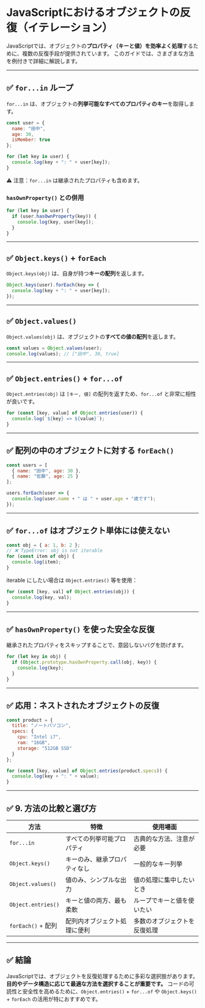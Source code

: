 
# JavaScriptにおけるオブジェクトの反復（イテレーション）

JavaScriptでは、オブジェクトの**プロパティ（キーと値）を効率よく処理**するために、複数の反復手段が提供されています。
このガイドでは、さまざまな方法を例付きで詳細に解説します。

---
## ✅ `for...in` ループ

`for...in` は、オブジェクトの**列挙可能なすべてのプロパティのキー**を取得します。

```javascript
const user = {
  name: "田中",
  age: 30,
  isMember: true
};

for (let key in user) {
  console.log(key + ": " + user[key]);
}
```

 ⚠️ 注意：`for...in` は継承されたプロパティも含めます。

###  `hasOwnProperty()` との併用

```javascript
for (let key in user) {
  if (user.hasOwnProperty(key)) {
    console.log(key, user[key]);
  }
}
```

---

## ✅ `Object.keys()` + `forEach`

`Object.keys(obj)` は、自身が持つ**キーの配列**を返します。

```javascript
Object.keys(user).forEach(key => {
  console.log(key + ": " + user[key]);
});
```

---

## ✅ `Object.values()`

`Object.values(obj)` は、オブジェクトの**すべての値の配列**を返します。

```javascript
const values = Object.values(user);
console.log(values); // ["田中", 30, true]
```

---

## ✅ `Object.entries()` + `for...of`

`Object.entries(obj)` は `[キー, 値]` の配列を返すため、`for...of` と非常に相性が良いです。

```javascript
for (const [key, value] of Object.entries(user)) {
  console.log(`${key} => ${value}`);
}
```

---

## ✅ 配列の中のオブジェクトに対する `forEach()`

```javascript
const users = [
  { name: "田中", age: 30 },
  { name: "佐藤", age: 25 }
];

users.forEach(user => {
  console.log(user.name + " は " + user.age + "歳です");
});
```

---

## ✅ `for...of` はオブジェクト単体には使えない

```javascript
const obj = { a: 1, b: 2 };
// ❌ TypeError: obj is not iterable
for (const item of obj) {
  console.log(item);
}
```

 iterable にしたい場合は `Object.entries()` 等を使用：

```javascript
for (const [key, val] of Object.entries(obj)) {
  console.log(key, val);
}
```

---

## ✅ `hasOwnProperty()` を使った安全な反復

継承されたプロパティをスキップすることで、意図しないバグを防げます。

```javascript
for (let key in obj) {
  if (Object.prototype.hasOwnProperty.call(obj, key)) {
    console.log(key);
  }
}
```

---

## ✅ 応用：ネストされたオブジェクトの反復

```javascript
const product = {
  title: "ノートパソコン",
  specs: {
    cpu: "Intel i7",
    ram: "16GB",
    storage: "512GB SSD"
  }
};

for (const [key, value] of Object.entries(product.specs)) {
  console.log(key + ": " + value);
}
```

---

## ✅ 9. 方法の比較と選び方

| 方法                    | 特徴                                               | 使用場面                      |
|-------------------------|----------------------------------------------------|-------------------------------|
| `for...in`              | すべての列挙可能プロパティ                         | 古典的な方法、注意が必要      |
| `Object.keys()`         | キーのみ、継承プロパティなし                       | 一般的なキー列挙              |
| `Object.values()`       | 値のみ、シンプルな出力                             | 値の処理に集中したいとき      |
| `Object.entries()`      | キーと値の両方、最も柔軟                           | ループでキーと値を使いたい    |
| `forEach()` + 配列      | 配列内オブジェクト処理に便利                       | 多数のオブジェクトを反復処理  |

---

## ✅ 結論

JavaScriptでは、オブジェクトを反復処理するために多彩な選択肢があります。
**目的やデータ構造に応じて最適な方法を選択することが重要です。**
コードの可読性と安全性を高めるために、`Object.entries()` + `for...of` や `Object.keys()` + `forEach` の活用が特におすすめです。
